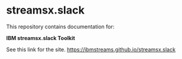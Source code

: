 # streamsx.slack

This repository contains documentation for:

**IBM streamsx.slack Toolkit**

See this link for the site. https://ibmstreams.github.io/streamsx.slack
